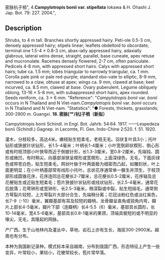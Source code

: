 密脉杭子梢",
4.**Campylotropis bonii var. stipellata** Iokawa & H. Ohashi J. Jap. Bot. 79: 227. 2004.",

## Description
Shrubs, to 4 m tall. Branches shortly appressed hairy. Peti-ole 0.5-3 cm, densely appressed hairy; stipels linear; leaflets obdeltoid to obcordate, terminal one 1.5-4 × 0.8-3 cm, abax-ially appressed hairy, adaxially glabrous, lateral veins dense, straight, parallel, base cuneate, apex retuse and mucronulate. Racemes densely flowered, 2-7 cm, often paniculate. Pedicels 4-8 mm, with appressed short hairs. Calyx with appressed short hairs; tube ca. 1.5 mm; lobes triangular to narrowly triangular, ca. 1 mm. Corolla pale pink or pale red-purple; standard obo-vate to elliptic, 8-9 mm, narrowed to a claw, obtuse at apex; wings ca. 9 mm, clawed at base; keel incurved, ca. 8.5 mm, clawed at base. Ovary puberulent. Legume obliquely oblong, 13-16 × 5-8 mm, with subappressed short hairs, apex rounded. Seeds reniform, ca. 3 × 6 mm.
  "Reference": "*Campylotropis bonii* var. *bonii* occurs in N Thailand and N Viet-nam.*Campylotropis bonii* var. *bonii* occurs in N Thailand and N Viet-nam.
  "Statistics": "● Forests, thickets, grasslands; 300-2900 m. Guangxi.
**18. 密脉[艹/杭]子梢（新拟）**

Campylotropis bonii Schindl. in Engl. Bot. Jahrb. 54:64. 1917. ——Lespedeza bonii (Schindl.) Gagnep. in Lecomte, Fl. Gen. Indo-Chine 2:520. f. 51. 1920.

灌木，分枝较多，高达4米。嫩枝贴生短柔毛，老枝无毛。羽状复叶具3小；托叶钻形或狭披针状钻形，长1.5-4毫米；叶柄长1-4厘米；小叶宽倒卵状楔形、倒心形或有时枝顶部小叶狭窄而近于倒披针形，长1.3-3厘米，宽0.8-2厘米，先端钝、圆形或微凹，有时稍尖，向基部渐狭呈楔形或宽楔形，上面深绿色，无毛，下面灰绿色或带苍白色，贴生短柔毛，网状叶脉于叶两面极为细密而凸起，如雕刻状，叶上面更明显；在小叶柄基部常有线形小托叶。总状花序通常单一腋生并顶生，于枝顶部形成圆锥花序，花序连同总花梗长2-7厘米，总花梗长0.5-2厘米，花序轴及总花梗贴生或近贴生短柔毛；苞片狭披针状钻形或线状钻形，长2.5-4毫米，通常花后脱落；花萼钟形或宽钟形，长2.5-3毫米，稍深裂或中裂，贴生短绢毛，通常侧方萼裂片较短，上方萼裂片大部分合生，先端稍分离；花冠淡粉红色或淡红紫色，长7-9（-10）毫米，翼瓣基部有耳及较短的瓣柄，龙骨瓣呈直角或锐角内弯，瓣片上部长4-5毫米，瓣片下部（连瓣柄）长4-5.5（6）毫米，基部具长圆形，长10-14毫米，宽4.5-6毫米，基部具长0.8-1毫米的果颈，顶端具极短的或不明显的喙尖，无毛，具隆起的网脉。

产广西。生于山地林内及灌丛中，草地、岩石上亦有生长，海拔300-2900米。越南也有分布。

本种为我国新记录种。模式标本采自越南，分布到我国广西，形态特征上产生一些变异，叶常较小，果较小，花梗常较长，苞片常早落。
